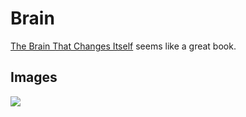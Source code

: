 # Brain
[The Brain That Changes Itself](https://www.goodreads.com/book/show/570172.The_Brain_That_Changes_Itself) seems like a great book.

## Images
![](https://i.imgur.com/rrMuQnY.png)